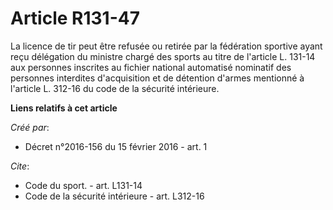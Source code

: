 # Article R131-47

La licence de tir peut être refusée ou retirée par la fédération sportive ayant reçu délégation du ministre chargé des sports
au titre de l'article L. 131-14 aux personnes inscrites au fichier national automatisé nominatif des personnes interdites
d'acquisition et de détention d'armes mentionné à l'article L. 312-16 du code de la sécurité intérieure.

**Liens relatifs à cet article**

_Créé par_:

  - Décret n°2016-156 du 15 février 2016 - art. 1

_Cite_:

  - Code du sport. - art. L131-14
  - Code de la sécurité intérieure - art. L312-16
